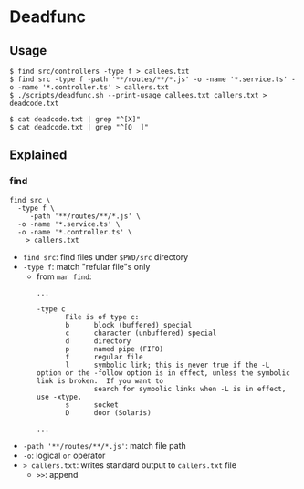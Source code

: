 # Deadfunc
## Usage
```console
$ find src/controllers -type f > callees.txt
$ find src -type f -path '**/routes/**/*.js' -o -name '*.service.ts' -o -name '*.controller.ts' > callers.txt
$ ./scripts/deadfunc.sh --print-usage callees.txt callers.txt > deadcode.txt

$ cat deadcode.txt | grep "^[X]"
$ cat deadcode.txt | grep "^[O	]"
```

## Explained
### find
```
find src \
  -type f \
     -path '**/routes/**/*.js' \
  -o -name '*.service.ts' \
  -o -name '*.controller.ts' \
    > callers.txt
```

- `find src`: find files under `$PWD/src` directory
- `-type f`: match "refular file"s only
  - from `man find`:
    ```
    ...

    -type c
           File is of type c:
           b      block (buffered) special
           c      character (unbuffered) special
           d      directory
           p      named pipe (FIFO)
           f      regular file
           l      symbolic link; this is never true if the -L option or the -follow option is in effect, unless the symbolic link is broken.  If you want to
                  search for symbolic links when -L is in effect, use -xtype.
           s      socket
           D      door (Solaris)

    ...
    ```
- `-path '**/routes/**/*.js'`: match file path
- `-o`: logical `or` operator
- `> callers.txt`: writes standard output to `callers.txt` file
  - `>>`: append
